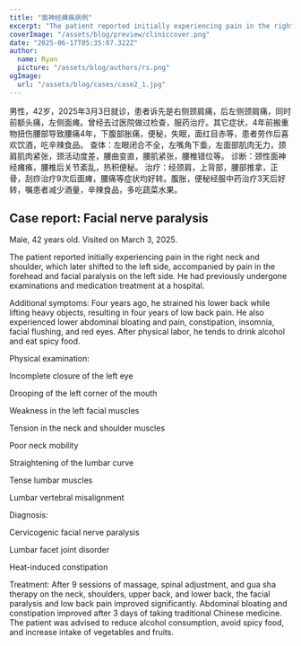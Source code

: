 ```yaml
---
title: "面神经瘫痪病例"
excerpt: "The patient reported initially experiencing pain in the right neck and shoulder, which later shifted to the left side, accompanied by pain in the forehead and facial paralysis on the left side. He had previously undergone examinations and medication treatment at a hospital."
coverImage: "/assets/blog/preview/cliniccover.png"
date: "2025-06-17T05:35:07.322Z"
author:
  name: Ryan
  picture: "/assets/blog/authors/rs.png"
ogImage:
  url: "/assets/blog/cases/case2_1.jpg"
---
```


男性，42岁，2025年3月3日就诊，患者诉先是右侧颈肩痛，后左侧颈肩痛，同时前额头痛，左侧面瘫。曾经去过医院做过检查，服药治疗。其它症状，4年前搬重物扭伤腰部导致腰痛4年，下腹部胀痛，便秘，失眠，面红目赤等，患者劳作后喜欢饮酒，吃辛辣食品。
查体：左眼闭合不全，左嘴角下埀，左面部肌肉无力，颈肩肌肉紧张，颈活动度差，腰曲变直，腰肌紧张，腰椎错位等。
诊断：颈性面神经瘫痪，腰椎后关节紊乱，热积便秘。
治疗：经颈肩，上背部，腰部推拿，正骨，刮痧治疗9次后面瘫，腰痛等症状均好转。腹胀，便秘经服中药治疗3天后好转，嘱患者减少酒量，辛辣食品，多吃蔬菜水果。

## Case report: Facial nerve paralysis

Male, 42 years old. Visited on March 3, 2025.

The patient reported initially experiencing pain in the right neck and shoulder, which later shifted to the left side, accompanied by pain in the forehead and facial paralysis on the left side. He had previously undergone examinations and medication treatment at a hospital.

Additional symptoms:
Four years ago, he strained his lower back while lifting heavy objects, resulting in four years of low back pain. He also experienced lower abdominal bloating and pain, constipation, insomnia, facial flushing, and red eyes. After physical labor, he tends to drink alcohol and eat spicy food.

Physical examination:

Incomplete closure of the left eye

Drooping of the left corner of the mouth

Weakness in the left facial muscles

Tension in the neck and shoulder muscles

Poor neck mobility

Straightening of the lumbar curve

Tense lumbar muscles

Lumbar vertebral misalignment

Diagnosis:

Cervicogenic facial nerve paralysis

Lumbar facet joint disorder

Heat-induced constipation

Treatment:
After 9 sessions of massage, spinal adjustment, and gua sha therapy on the neck, shoulders, upper back, and lower back, the facial paralysis and low back pain improved significantly. Abdominal bloating and constipation improved after 3 days of taking traditional Chinese medicine. The patient was advised to reduce alcohol consumption, avoid spicy food, and increase intake of vegetables and fruits.

